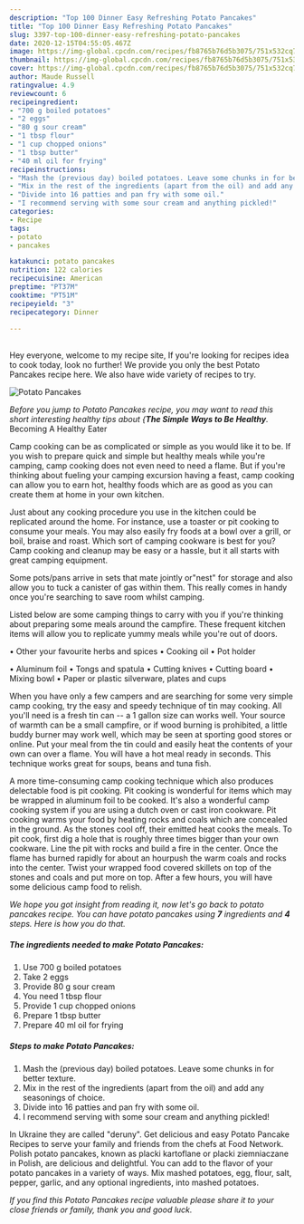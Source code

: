 ```yaml
---
description: "Top 100 Dinner Easy Refreshing Potato Pancakes"
title: "Top 100 Dinner Easy Refreshing Potato Pancakes"
slug: 3397-top-100-dinner-easy-refreshing-potato-pancakes
date: 2020-12-15T04:55:05.467Z
image: https://img-global.cpcdn.com/recipes/fb8765b76d5b3075/751x532cq70/potato-pancakes-recipe-main-photo.jpg
thumbnail: https://img-global.cpcdn.com/recipes/fb8765b76d5b3075/751x532cq70/potato-pancakes-recipe-main-photo.jpg
cover: https://img-global.cpcdn.com/recipes/fb8765b76d5b3075/751x532cq70/potato-pancakes-recipe-main-photo.jpg
author: Maude Russell
ratingvalue: 4.9
reviewcount: 6
recipeingredient:
- "700 g boiled potatoes"
- "2 eggs"
- "80 g sour cream"
- "1 tbsp flour"
- "1 cup chopped onions"
- "1 tbsp butter"
- "40 ml oil for frying"
recipeinstructions:
- "Mash the (previous day) boiled potatoes. Leave some chunks in for better texture."
- "Mix in the rest of the ingredients (apart from the oil) and add any seasonings of choice."
- "Divide into 16 patties and pan fry with some oil."
- "I recommend serving with some sour cream and anything pickled!"
categories:
- Recipe
tags:
- potato
- pancakes

katakunci: potato pancakes 
nutrition: 122 calories
recipecuisine: American
preptime: "PT37M"
cooktime: "PT51M"
recipeyield: "3"
recipecategory: Dinner

---
```

<br>
Hey everyone, welcome to my recipe site, If you're looking for recipes idea to cook today, look no further! We provide you only the best Potato Pancakes recipe here. We also have wide variety of recipes to try.
<br>


![Potato Pancakes](https://img-global.cpcdn.com/recipes/fb8765b76d5b3075/751x532cq70/potato-pancakes-recipe-main-photo.jpg)

<i>Before you jump to Potato Pancakes recipe, you may want to read this short interesting healthy tips about {<strong>The Simple Ways to Be Healthy</strong>.</i>
Becoming A Healthy Eater

    
Camp cooking can be as complicated or simple as you would like it to be. If you wish to prepare quick and simple but healthy meals while you're camping, camp cooking does not even need to need a flame. But if you're thinking about fueling your camping excursion having a feast, camp cooking can allow you to earn hot, healthy foods which are as good as you can create them at home in your own kitchen.

 Just about any cooking procedure you use in the kitchen could be replicated around the home. For instance, use a toaster or pit cooking to consume your meals. You may also easily fry foods at a bowl over a grill, or boil, braise and roast. Which sort of camping cookware is best for you? Camp cooking and cleanup may be easy or a hassle, but it all starts with great camping equipment.

Some pots/pans arrive in sets that mate jointly or"nest" for storage and also allow you to tuck a canister of gas within them. This really comes in handy once you're searching to save room whilst camping.

Listed below are some camping things to carry with you if you're thinking about preparing some meals around the campfire. These frequent kitchen items will allow you to replicate yummy meals while you're out of doors.


• Other your favourite herbs and spices
• Cooking oil
• Pot holder

• Aluminum foil
• Tongs and spatula
• Cutting knives
• Cutting board
• Mixing bowl
• Paper or plastic silverware, plates and cups

When you have only a few campers and are searching for some very simple camp cooking, try the easy and speedy technique of tin may cooking. All you'll need is a fresh tin can -- a 1 gallon size can works well. Your source of warmth can be a small campfire, or if wood burning is prohibited, a little buddy burner may work well, which may be seen at sporting good stores or online. Put your meal from the tin could and easily heat the contents of your own can over a flame. You will have a hot meal ready in seconds.  This technique works great for soups, beans and tuna fish.

A more time-consuming camp cooking technique which also produces delectable food is pit cooking. Pit cooking is wonderful for items which may be wrapped in aluminum foil to be cooked.  It's also a wonderful camp cooking system if you are using a dutch oven or cast iron cookware. Pit cooking warms your food by heating rocks and coals which are concealed in the ground. As the stones cool off, their emitted heat cooks the meals. To pit cook, first dig a hole that is roughly three times bigger than your own cookware. Line the pit with rocks and build a fire in the center. Once the flame has burned rapidly for about an hourpush the warm coals and rocks into the center. Twist your wrapped food covered skillets on top of the stones and coals and put more on top. After a few hours, you will have some delicious camp food to relish.


<i>We hope you got insight from reading it, now let's go back to potato pancakes recipe. You can have potato pancakes using <strong>7</strong> ingredients and <strong>4</strong> steps. Here is how you do that.
</i>

##### The ingredients needed to make Potato Pancakes:

1. Use 700 g boiled potatoes
1. Take 2 eggs
1. Provide 80 g sour cream
1. You need 1 tbsp flour
1. Provide 1 cup chopped onions
1. Prepare 1 tbsp butter
1. Prepare 40 ml oil for frying


##### Steps to make Potato Pancakes:

1. Mash the (previous day) boiled potatoes. Leave some chunks in for better texture.
1. Mix in the rest of the ingredients (apart from the oil) and add any seasonings of choice.
1. Divide into 16 patties and pan fry with some oil.
1. I recommend serving with some sour cream and anything pickled!


In Ukraine they are called &#34;deruny&#34;. Get delicious and easy Potato Pancake Recipes to serve your family and friends from the chefs at Food Network. Polish potato pancakes, known as placki kartoflane or placki ziemniaczane in Polish, are delicious and delightful. You can add to the flavor of your potato pancakes in a variety of ways. Mix mashed potatoes, egg, flour, salt, pepper, garlic, and any optional ingredients, into mashed potatoes. 

<i>If you find this Potato Pancakes recipe valuable please share it to your close friends or family, thank you and good luck.</i>
